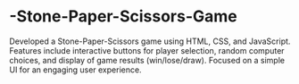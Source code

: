 # -Stone-Paper-Scissors-Game
Developed a Stone-Paper-Scissors game using HTML, CSS, and JavaScript. Features include interactive buttons for player selection, random computer choices, and display of game results (win/lose/draw). Focused on a simple UI for an engaging user experience.
